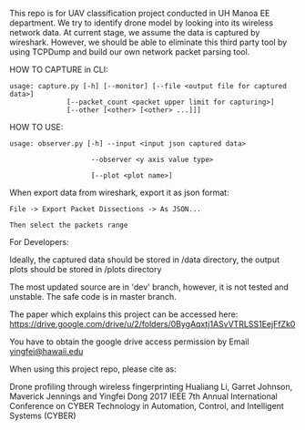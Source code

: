 This repo is for UAV classification project conducted in UH Manoa EE department.
We try to identify drone model by looking into its wireless network data.
At current stage, we assume the data is captured by wireshark. However, we should be able
to eliminate this third party tool by using TCPDump and build our own network packet parsing tool.

HOW TO CAPTURE in CLI:

    usage: capture.py [-h] [--monitor] [--file <output file for captured data>]
                  [--packet_count <packet upper limit for capturing>]
                  [--other [<other> [<other> ...]]]
                  
HOW TO USE:

    usage: observer.py [-h] --input <input json captured data>

                        --observer <y axis value type>

                        [--plot <plot name>]

When export data from wireshark, export it as json format:

    File -> Export Packet Dissections -> As JSON...

    Then select the packets range

For Developers:

Ideally, the captured data should be stored in /data directory, the output plots should be stored in /plots directory

The most updated source are in 'dev' branch, however, it is not tested and unstable. The safe code is in master branch.


The paper which explains this project can be accessed here: https://drive.google.com/drive/u/2/folders/0BygAqxtj1ASvVTRLSS1EejFfZk0

You have to obtain the google drive access permission by Email yingfei@hawaii.edu

When using this project repo, please cite as:

Drone profiling through wireless fingerprinting
Hualiang Li, Garret Johnson, Maverick Jennings and Yingfei Dong
2017 IEEE 7th Annual International Conference on CYBER Technology in Automation, Control, and Intelligent Systems (CYBER)
